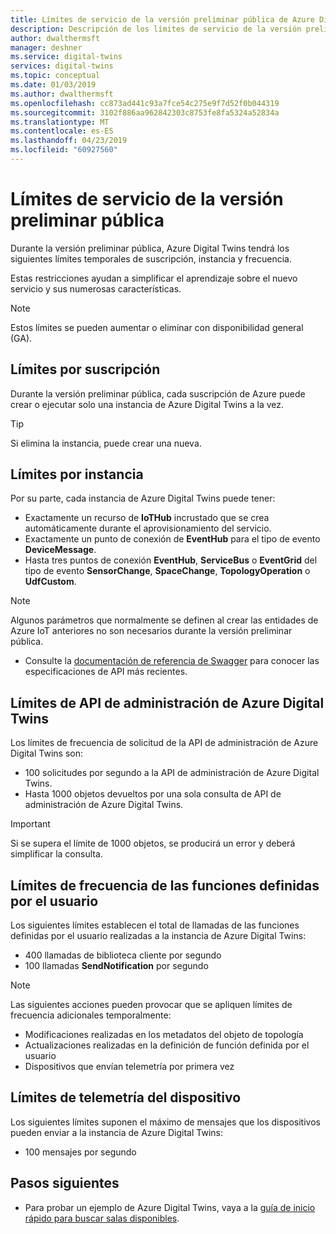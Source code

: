 ```yaml
---
title: Límites de servicio de la versión preliminar pública de Azure Digital Twins | Microsoft Docs
description: Descripción de los límites de servicio de la versión preliminar pública de Azure Digital Twins.
author: dwalthermsft
manager: deshner
ms.service: digital-twins
services: digital-twins
ms.topic: conceptual
ms.date: 01/03/2019
ms.author: dwalthermsft
ms.openlocfilehash: cc873ad441c93a7fce54c275e9f7d52f0b044319
ms.sourcegitcommit: 3102f886aa962842303c8753fe8fa5324a52834a
ms.translationtype: MT
ms.contentlocale: es-ES
ms.lasthandoff: 04/23/2019
ms.locfileid: "60927560"
---
```

# <a name="public-preview-service-limits"></a>Límites de servicio de la versión preliminar pública

Durante la versión preliminar pública, Azure Digital Twins tendrá los siguientes límites temporales de suscripción, instancia y frecuencia.

Estas restricciones ayudan a simplificar el aprendizaje sobre el nuevo servicio y sus numerosas características.

> [!NOTE]
> Estos límites se pueden aumentar o eliminar con disponibilidad general (GA).

## <a name="per-subscription-limits"></a>Límites por suscripción

Durante la versión preliminar pública, cada suscripción de Azure puede crear o ejecutar solo una instancia de Azure Digital Twins a la vez.

> [!TIP]
> Si elimina la instancia, puede crear una nueva.

## <a name="per-instance-limits"></a>Límites por instancia

Por su parte, cada instancia de Azure Digital Twins puede tener:

- Exactamente un recurso de **IoTHub** incrustado que se crea automáticamente durante el aprovisionamiento del servicio.
- Exactamente un punto de conexión de **EventHub** para el tipo de evento **DeviceMessage**.
- Hasta tres puntos de conexión **EventHub**, **ServiceBus** o **EventGrid** del tipo de evento **SensorChange**, **SpaceChange**, **TopologyOperation** o **UdfCustom**.

> [!NOTE]
> Algunos parámetros que normalmente se definen al crear las entidades de Azure IoT anteriores no son necesarios durante la versión preliminar pública.
> - Consulte la [documentación de referencia de Swagger](./how-to-use-swagger.md) para conocer las especificaciones de API más recientes.

## <a name="azure-digital-twins-management-api-limits"></a>Límites de API de administración de Azure Digital Twins

Los límites de frecuencia de solicitud de la API de administración de Azure Digital Twins son:

- 100 solicitudes por segundo a la API de administración de Azure Digital Twins.
- Hasta 1000 objetos devueltos por una sola consulta de API de administración de Azure Digital Twins.

> [!IMPORTANT]
> Si se supera el límite de 1000 objetos, se producirá un error y deberá simplificar la consulta.

## <a name="user-defined-functions-rate-limits"></a>Límites de frecuencia de las funciones definidas por el usuario

Los siguientes límites establecen el total de llamadas de las funciones definidas por el usuario realizadas a la instancia de Azure Digital Twins:

- 400 llamadas de biblioteca cliente por segundo
- 100 llamadas **SendNotification** por segundo

> [!NOTE]
> Las siguientes acciones pueden provocar que se apliquen límites de frecuencia adicionales temporalmente:
> - Modificaciones realizadas en los metadatos del objeto de topología
> - Actualizaciones realizadas en la definición de función definida por el usuario
> - Dispositivos que envían telemetría por primera vez

## <a name="device-telemetry-limits"></a>Límites de telemetría del dispositivo

Los siguientes límites suponen el máximo de mensajes que los dispositivos pueden enviar a la instancia de Azure Digital Twins:

- 100 mensajes por segundo

## <a name="next-steps"></a>Pasos siguientes

- Para probar un ejemplo de Azure Digital Twins, vaya a la [guía de inicio rápido para buscar salas disponibles](./quickstart-view-occupancy-dotnet.md).